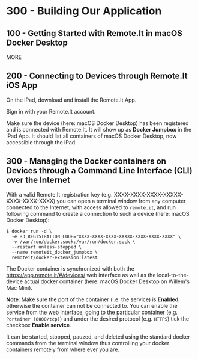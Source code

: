 # 300 - Building Our Application

## 100 - Getting Started with Remote.It in macOS Docker Desktop

MORE

## 200 - Connecting to Devices through Remote.It iOS App

On the iPad, download and install the Remote.It App.

Sign in with your Remote.It account.

Make sure the device (here: macOS Docker Desktop) has been registered and is connected with Remote.It. It will show up as **Docker Jumpbox** in the iPad App. It should list all containers of macOS Docker Desktop, now accessible through the iPad.

## 300 - Managing the Docker containers on Devices through a Command Line Interface (CLI) over the Internet

With a valid Remote.It registration key (e.g. XXXX-XXXX-XXXX-XXXXX-XXXX-XXXX-XXXX) you can open a terminal window from any computer connected to the Internet, with access allowed to ```remote.it```, and run following command to create a connection to such a device (here: macOS Docker Desktop):

```
$ docker run -d \
  -e R3_REGISTRATION_CODE="XXXX-XXXX-XXXX-XXXXX-XXXX-XXXX-XXXX" \
  -v /var/run/docker.sock:/var/run/docker.sock \
  --restart unless-stopped \
  --name remoteit_docker_jumpbox \
  remoteit/docker-extension:latest
```

The Docker container is synchronized with both the https://app.remote.it/#/devices/ web interface as well as the local-to-the-device actual docker container (here: macOS Docker Desktop on Willem's Mac Mini). 

**Note**: Make sure the port of the container (i.e. the service) is **Enabled**, otherwise the container can not be connected to. You can enable the service from the web interface, going to the particular container (e.g. ```Portainer (8000/tcp)```) and under the desired protocol (e.g. ```HTTPS```) tick the checkbox **Enable service**.

It can be started, stopped, pauzed, and deleted using the standard docker commands from the terminal window thus controlling your docker containers remotely from where ever you are.
